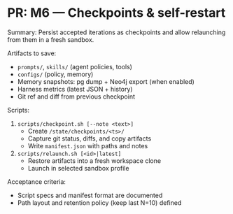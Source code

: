 # PR: M6 — Checkpoints & self-restart

Summary:
Persist accepted iterations as checkpoints and allow relaunching from them in a fresh sandbox.

Artifacts to save:
- `prompts/`, `skills/` (agent policies, tools)
- `configs/` (policy, memory)
- Memory snapshots: pg dump + Neo4j export (when enabled)
- Harness metrics (latest JSON + history)
- Git ref and diff from previous checkpoint

Scripts:
1) `scripts/checkpoint.sh [--note <text>]`
   - Create `/state/checkpoints/<ts>/`
   - Capture git status, diffs, and copy artifacts
   - Write `manifest.json` with paths and notes
2) `scripts/relaunch.sh [<id>|latest]`
   - Restore artifacts into a fresh workspace clone
   - Launch in selected sandbox profile

Acceptance criteria:
- Script specs and manifest format are documented
- Path layout and retention policy (keep last N=10) defined
